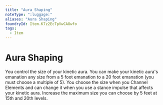 ```yaml
---
title: "Aura Shaping"
noteType: ":luggage:"
aliases: "Aura Shaping"
foundryId: Item.K7z2EcTpVwCA8wfo
tags:
  - Item
---
```


# Aura Shaping

You control the size of your kinetic aura. You can make your kinetic aura's emanation any size from a 5 foot emanation to a 20 foot emanation (you must choose a multiple of 5). You choose the size when you Channel Elements and can change it when you use a stance impulse that affects your kinetic aura. Increase the maximum size you can choose by 5 feet at 15th and 20th levels.
